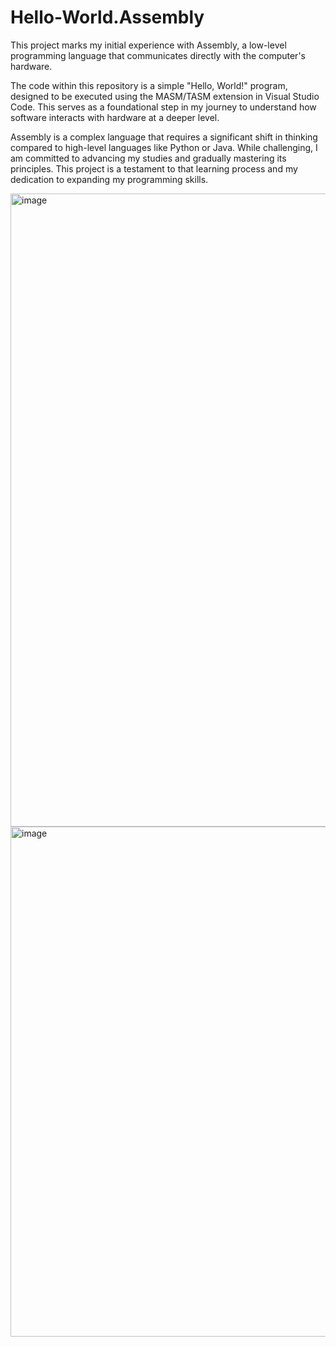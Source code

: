 # Hello-World.Assembly

This project marks my initial experience with Assembly, a low-level programming language that communicates directly with the computer's hardware.

The code within this repository is a simple "Hello, World!" program, designed to be executed using the MASM/TASM extension in Visual Studio Code. This serves as a foundational step in my journey to understand how software interacts with hardware at a deeper level.

Assembly is a complex language that requires a significant shift in thinking compared to high-level languages like Python or Java. While challenging, I am committed to advancing my studies and gradually mastering its principles. This project is a testament to that learning process and my dedication to expanding my programming skills.

<img width="1918" height="1013" alt="image" src="https://github.com/user-attachments/assets/6fcb132a-d81b-401f-9830-f1e3129e28e7" />

<img width="1918" height="816" alt="image" src="https://github.com/user-attachments/assets/8557bb6b-5950-4531-b1b9-5cdcb2fb4033" />
